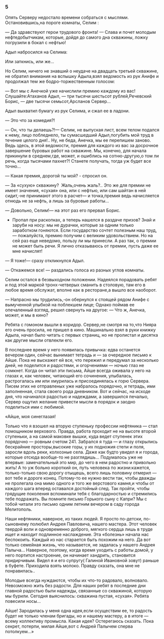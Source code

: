 ### 5

Опять Серверу недостало времени собраться с мыслями.
Остановившись,на пороге комнаты, Селим :

— Да здравствуют герои трудового фронта!
— Слава и почет молодым нефтедобытчикам, которые, дойдя до самого дна скважины, ложку погрузили в бокал с нефтью!

Адыл набросился на Селима:



Или заткнись, или же...

Но Селим, ничего не знавший о неудаче на двадцать третьей скважине, не обратил внимания на вспышку Адыла,взял ведомость из рук Анифе и продолжал тем же бодро-торжественным голосом:

— Вот мы с Анечкой уже начислили премию каждому из вас!
Слушайте:Атаханов Адыл, — три тысячи шестьсот рублей,Речевский Борис, — две тысячи семьсот,Арсланов Сервер...

Адыл выхватил бумагу из рук Селима, и сжал ее в ладони.

— Это что за комедия?!

— Он, что ты делаешь?!— Селим, не выпуская лист, всем телом подался к нему, лицо побледнело, ты сумасшедший Адыл,погубить мой труд в течение целого дня!..
Ну, не беда, Анечка, мы ее перепишем заново.
Ведь здесь, в этой ведомости, премия для каждого из вас за досрочное завершение буровых работ на скважине.
Мы, конечно, для начала прикинули в среднем,где, может, и ошиблись на сотню-другую,о том ли речь, когда тысячами пахнет?!
Станете получать, тогда уж будет все точно...



— Какая премия, дорогой ты мой? - спросил он.



— За «сухую» скважину?
 Жаль,очень жаль?..
Это же для премии не имеет значения, «сухая» она, или с нефтью, или сам шайтан в ней сидит,-не принимают этого в расчет— и точка,премия ведь начисляется отнюдь не за нефть, а лишь за буровые работы...

— Довольно, Селим!— на этот раз его прервал Борис.
- Пропал при раскопках, а теперь нашелся в раздаче призов?
Знай и заруби на носу: мы не дурачки, которые за одним только заработком гоняются.
Если государство сочтет полезным наш труд,— пожалуйста, премию получим с великим удовольствием.
Но на сей раз еще неведомо, пользу ли мы принесли.
А раз так, о премии не может быть речи.
Я лично отказываюсь от премии, пусть даже ее мне начислят!

— Я тоже!— сразу откликнулся Адыл.

— Откажемся все! — раздались голоса из разных углов комнаты.

Селим остался в безвыходном положении.
Надеялся порадовать ребят и под этой маркой тронх-четверых сманить в столовую, там его в любое время обслужат, вполне как в ресторане,а вышло все наоборот.

— Напрасно мы трудились,-он обернулся к стоящей рядом Анифе с вымученной улыбкой на поблекшем лице;
Однако поймав ее опечаленный взгляд, решил свернуть на другое:
— Что ж, Анечка, может, и мы в кино?

Ребята с гомоном вышли в коридор.
Сервер,не смотря на то,что Нияра его очень просила, не пришел в кино.
Машинально взял в руки книжку Адыла, начал было читать с первых страниц, но не пролистал и десятка как другие мысли отвлекли его.

В последнее время у него появилась привычка: едва останется вечером один, сейчас вынимает тетрадь и — за очередное письмо к Айше.
Пока не выскажет ей все, что пережил и передумал за несколько дней, не поделится и радостями, и огорчениями — ночью глаз не сомкнет.
Когда он читал эти письма, Айше всегда оживала у него на глазах и, как человек, читающий его сочинения, улыбалась, растрогалась им или хмурилась и присоединялась к горю Сервера.
Писем этих не отправленых уже набралось порядочно, и тетрадь, ими заполненная, стала своего рода дневником.
Вот и сейчас, на исходе дня, что начинался радостью и надеждами, а завершился печалыо, Сервер ощутил желание привести мысли в порядок и заодно поделиться ими с любимой.

«Айше, моя синеглазая!

Только что я взошел на вторую ступеньку профессии нефтяника — стал помощником верхового.
Правда, работа проходит не на высоте второй ступеньки, а на самой маковке вышки, куда ведет ступенек этих порядочно — ровным счетом 241.
Забрался я туда — и глазу открылись бескрайние просторы,высокие горы, у их подножия степи и поля, заросли вдоль реки, колхозные села.
Даже как будто увидел я и города, которые отсюда вообще-то не разглядишь...
Подумалось уже не впервые: замечательный это мир, до чего в нем радостно и привольно жить!
А то уж больно короткий он, путь человека по жизни:кажется, только-только свою дорогу отыщешь, всего лишь половину отмерил — вот тебе и дороге конец.
Потому-то ее нужно вести так, чтобы дважды не пролегала она мимо одного и того же верстового камня,и чтобы от каждого шага вперед оставался достойный след.
Так пройти, чтобы грядущие поколения вспоминали тебя с благодарностью и стремились тебе подражать.
Вы помните письмо Горького сыну с Капри?
Мы с тобой читали это письмо одним летним вечером в саду города Мелитополь.




Наши нефтяники, наверное, из таких людей.
Я просто по-детски, по-сыновнему полюбил Андрея Павловича, нашего мастера.
Этот человек твердой воли и одновременно доброго, мягкого сердца лишь в труде ищет и находит подлинное наслаждение.
Эта «болезнь» начала нас беспокоить.
Каждый из нас старается быть похожим на него.
Да вот только семейная жизнь, что называется, не задалась у нашего Андрея Палыча...
Наверное, поэтому, когда время уходить с работы домой, у него портится настроение, он начинает хандрить, становится придирчивым.
Видел я и его супругу( Галиной Ивановной зовут) раньше в буфете.
Приходила взять молоко.
Правду сказать, она мне не понравилась..

Молодые всегда нуждаются, чтобы их что-то радовало, волновало.
Невозможно жить без радости.
Для наших ребят в последние дни главной радостью были надежды, связанные со скважиной, которую мы бурили.
Сегодня выяснилось: скважина пустая, «сухая».
Ребята повесили носы...

Айше!
Зародилась у меня одна идея,если осуществим ее, то радость будет не только членам бригады, но и нашему мастеру, а в итоге — всему коллективу промысла.
Какая идея?
Остерегаюсь сказать.
Пока секрет, потерпи, милая Айше,вот с Андрей Палычем сперва потолкуем...»
